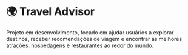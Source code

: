# 🌍 Travel Advisor

Projeto em desenvolvimento, focado em ajudar usuários a explorar destinos, receber recomendações de viagem e encontrar as melhores atrações, hospedagens e restaurantes ao redor do mundo.
